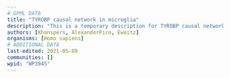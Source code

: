 ```yaml
---
# GPML DATA
title: "TYROBP causal network in microglia"
description: "This is a temporary description for TYROBP causal network in microglia"
authors: [Khanspers, AlexanderPico, Eweitz]
organisms: [Homo sapiens]
# ADDITIONAL DATA
last-edited: 2021-05-09
communities: []
wpid: "WP3945"
---
```

